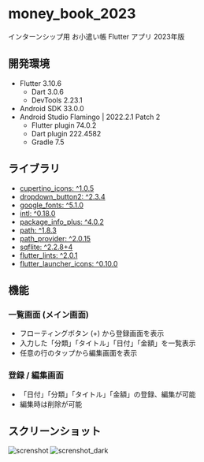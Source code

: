 # money_book_2023

インターンシップ用 お小遣い帳 Flutter アプリ 2023年版

## 開発環境

- Flutter 3.10.6
    - Dart 3.0.6
    - DevTools 2.23.1
- Android SDK 33.0.0
- Android Studio Flamingo | 2022.2.1 Patch 2
    - Flutter plugin 74.0.2
    - Dart plugin 222.4582
    - Gradle 7.5

## ライブラリ

- [cupertino_icons: ^1.0.5](https://pub.dev/packages/cupertino_icons)
- [dropdown_button2: ^2.3.4](https://pub.dev/packages/dropdown_button2)
- [google_fonts: ^5.1.0](https://pub.dev/packages/google_fonts)
- [intl: ^0.18.0](https://pub.dev/packages/intl)
- [package_info_plus: ^4.0.2](https://pub.dev/packages/package_info_plus)
- [path: ^1.8.3](https://pub.dev/packages/path/versions/1.8.1)
- [path_provider: ^2.0.15](https://pub.dev/packages/path_provider)
- [sqflite: ^2.2.8+4](https://pub.dev/packages/sqflite)
- [flutter_lints: ^2.0.1](https://pub.dev/packages/flutter_lints)
- [flutter_launcher_icons: ^0.10.0](https://pub.dev/packages/flutter_launcher_icons)

## 機能

### 一覧画面 (メイン画面)

- フローティングボタン (+) から登録画面を表示
- 入力した「分類」「タイトル」「日付」「金額」を一覧表示
- 任意の行のタップから編集画面を表示

### 登録 / 編集画面

- 「日付」「分類」「タイトル」「金額」の登録、編集が可能
- 編集時は削除が可能

## スクリーンショット

![screnshot](https://github.com/probsc/money_book_2023/assets/114720541/fca9ee2a-942c-4cab-984e-28468e6a7049)
![screnshot_dark](https://github.com/probsc/money_book_2023/assets/114720541/c888f39e-2cef-4771-9c0d-0a325ea1ab3d)